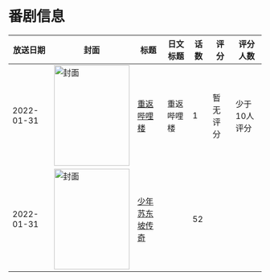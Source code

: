 # 番剧信息

|放送日期|封面|标题|日文标题|话数|评分|评分人数|
|---|---|---|---|---|---|---|
|2022-01-31|<img src="https://lain.bgm.tv/pic/cover/c/62/ad/481507_66bTt.jpg" alt="封面" style="width:150px;height:200px;object-fit:cover;">|[重返哔哩楼](https://bangumi.tv/subject/481507)|重返哔哩楼|1|暂无评分|少于10人评分|
|2022-01-31|<img src="https://lain.bgm.tv/pic/cover/c/39/7c/386262_T7aPV.jpg" alt="封面" style="width:150px;height:200px;object-fit:cover;">|[少年苏东坡传奇](https://bangumi.tv/subject/386262)||52|||
